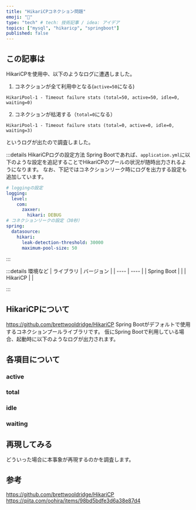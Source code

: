 ```yaml
---
title: "HikariCPコネクション問題"
emoji: "🤖"
type: "tech" # tech: 技術記事 / idea: アイデア
topics: ["mysql", "hikaricp", "springboot"]
published: false
---
```


## この記事は
HikariCPを使用中、以下のようなログに遭遇しました。

1. コネクションが全て利用中となる(`active=50`になる)
```
HikariPool-1 - Timeout failure stats (total=50, active=50, idle=0, waiting=0)
```
2. コネクションが枯渇する（`total=0`になる）
```
HikariPool-1 - Timeout failure stats (total=0, active=0, idle=0, waiting=3)
```
というログが出たので調査しました。

:::details HikariCPログの設定方法
Spring Bootであれば、`application.yml`に以下のような設定を追記することでHikariCPのプールの状況が随時出力されるようになります。
なお、下記ではコネクションリーク時にログを出力する設定も追加しています。
```yml:application.yml
# loggingの設定
logging:
  level:
    com:
      zaxxer:
        hikari: DEBUG
# コネクションリークの設定（30秒）
spring:
  datasource:
    hikari:
      leak-detection-threshold: 30000
      maximum-pool-size: 50
```
:::

:::details 環境など
| ライブラリ | バージョン |
| ---- | ---- |
| Spring Boot |  |
| HikariCP | |

:::

## HikariCPについて
https://github.com/brettwooldridge/HikariCP
Spring Bootがデフォルトで使用するコネクションプールライブラリです。
仮にSpring Bootで利用している場合、起動時に以下のようなログが出力されます。

## 各項目について
### active

### total

### idle

### waiting

## 再現してみる
どういった場合に本事象が再現するのかを調査します。

## 参考
https://github.com/brettwooldridge/HikariCP
https://qiita.com/oohira/items/98bd5bdfe3d6a38e87d4
